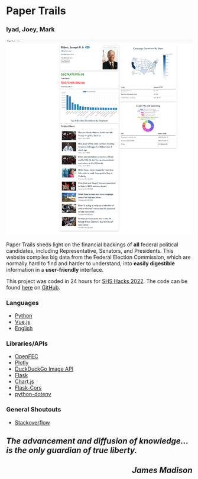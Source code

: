 # Paper Trails
### Iyad, Joey, Mark

![](./media/screenshot.png "Screen-shot")

Paper Trails sheds light on the financial backings of **all** federal political candidates, including Representative, Senators, and Presidents. This website compiles big data from the Federal Election Commission, which are normally hard to find and harder to understand, into **easily digestible** information in a **user-friendly** interface.

This project was coded in 24 hours for [SHS Hacks 2022](https://shshacks.io/). The code can be found [here](https://github.com/JosephShepin/shs-hacks-2022) on [GitHub](https://github.com/).

### Languages
- [Python](https://www.python.org/)
- [Vue.js](https://vuejs.org/)
- [English](https://en.wikipedia.org/wiki/English_language)
### Libraries/APIs
- [OpenFEC](https://api.open.fec.gov/)
- [Plotly](https://plotly.com/graphing-libraries/)
- [DuckDuckGo Image API](https://github.com/deepanprabhu/duckduckgo-images-api)
- [Flask](https://flask.palletsprojects.com/en/2.1.x/)
- [Chart.js](https://www.chartjs.org/)
- [Flask-Cors](https://pypi.org/project/Flask-Cors/)
- [python-dotenv](https://pypi.org/project/python-dotenv/)
### General Shoutouts
- [Stackoverflow](https://stackoverflow.com/)

## __*The advancement and diffusion of knowledge…is the only guardian of true liberty.*__
<div style="text-align: right"><em><h2>James Madison</h2></em></div>
